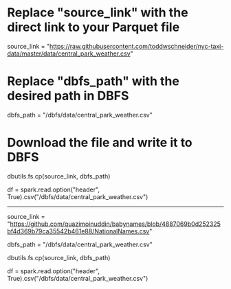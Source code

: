 # Replace "source_link" with the direct link to your Parquet file
source_link = "https://raw.githubusercontent.com/toddwschneider/nyc-taxi-data/master/data/central_park_weather.csv"
 
# Replace "dbfs_path" with the desired path in DBFS
dbfs_path = "/dbfs/data/central_park_weather.csv"
 
# Download the file and write it to DBFS
dbutils.fs.cp(source_link, dbfs_path)
 
df = spark.read.option("header", True).csv("/dbfs/data/central_park_weather.csv")



-----------------------------------------------------

source_link = "https://github.com/quazimoinuddin/babynames/blob/4887069b0d252325bf4d369b79ca35542b461e88/NationalNames.csv"


dbfs_path = "/dbfs/data/central_park_weather.csv"


dbutils.fs.cp(source_link, dbfs_path)


df = spark.read.option("header", True).csv("/dbfs/data/central_park_weather.csv")
